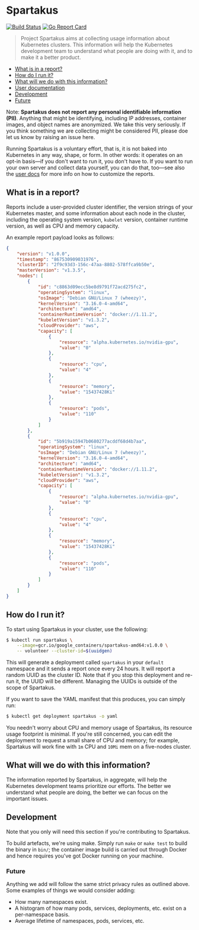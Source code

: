 # Spartakus
[![Build Status](https://travis-ci.org/kubernetes-incubator/spartakus.svg?branch=master)](https://travis-ci.org/kubernetes-incubator/spartakus)
[![Go Report Card](https://goreportcard.com/badge/github.com/kubernetes-incubator/spartakus)](https://goreportcard.com/report/github.com/kubernetes-incubator/spartakus)

> Project Spartakus aims at collecting usage information about Kubernetes clusters. This information will help the Kubernetes development team to understand what people are doing with it, and to make it a better product.

- [What is in a report?](#what-is-in-a-report)
- [How do I run it?](#how-do-i-run-it)
- [What will we do with this information?](#what-will-we-do-with-this-information)
- [User documentation](docs/)
- [Development](#development)
- [Future](#future)

Note: **Spartakus does not report any personal identifiable information (PII)**.  Anything that might be identifying, including IP addresses, container images, and object names are anonymized. We take this very seriously. If you think something we are collecting might be considered PII, please doe let us know by raising an issue here.

Running Spartakus is a voluntary effort, that is, it is not baked into Kubernetes in any way, shape, or form. In other words: it operates on an opt-in basis—if you don't want to run it, you don't have to. If you want to run your own server and collect data yourself, you can do that, too—see also the [user docs](docs/) for more info on how to customize the reports.  

## What is in a report?

Reports include a user-provided cluster identifier, the version strings of your Kubernetes master, and some information about each node in the cluster, including the operating system version, `kubelet` version, container runtime version, as well as CPU and memory capacity.

An example report payload looks as follows:

```json
{
    "version": "v1.0.0",
    "timestamp": "867530909031976",
    "clusterID": "2f9c93d3-156c-47aa-8802-578ffca9b50e",
    "masterVersion": "v1.3.5",
    "nodes": [
        {
            "id": "c8863d09ecc5be8d9791f72acd275fc2",
            "operatingSystem": "linux",
            "osImage": "Debian GNU/Linux 7 (wheezy)",
            "kernelVersion": "3.16.0-4-amd64",
            "architecture": "amd64",
            "containerRuntimeVersion": "docker://1.11.2",
            "kubeletVersion": "v1.3.2",
            "cloudProvider": "aws",
            "capacity": [
                {
                    "resource": "alpha.kubernetes.io/nvidia-gpu",
                    "value": "0"
                },
                {
                    "resource": "cpu",
                    "value": "4"
                },
                {
                    "resource": "memory",
                    "value": "15437428Ki"
                },
                {
                    "resource": "pods",
                    "value": "110"
                }
            ]
        },
        {
            "id": "5b919a15947b0680277acddf68d4b7aa",
            "operatingSystem": "linux",
            "osImage": "Debian GNU/Linux 7 (wheezy)",
            "kernelVersion": "3.16.0-4-amd64",
            "architecture": "amd64",
            "containerRuntimeVersion": "docker://1.11.2",
            "kubeletVersion": "v1.3.2",
            "cloudProvider": "aws",
            "capacity": [
                {
                    "resource": "alpha.kubernetes.io/nvidia-gpu",
                    "value": "0"
                },
                {
                    "resource": "cpu",
                    "value": "4"
                },
                {
                    "resource": "memory",
                    "value": "15437428Ki"
                },
                {
                    "resource": "pods",
                    "value": "110"
                }
            ]
        }
    ]
}
```

## How do I run it?

To start using Spartakus in your cluster, use the following:

```bash
$ kubectl run spartakus \
    --image=gcr.io/google_containers/spartakus-amd64:v1.0.0 \
    -- volunteer --cluster-id=$(uuidgen)
```

This will generate a deployment called `spartakus` in your `default`
namespace and it sends a report once every 24 hours. It will report a random
UUID as the cluster ID. Note that if you stop this deployment and re-run
it, the UUID will be different. Managing the UUIDs is outside of the scope of Spartakus.

If you want to save the YAML manifest that this produces, you can simply run:

```bash
$ kubectl get deployment spartakus -o yaml
```

You needn't worry about CPU and memory usage of Spartakus, its resource usage footprint is minimal. If you're still concerned, you can edit the deployment to request a small share of CPU and memory; for example, Spartakus will work fine with `1m` CPU and `10Mi` mem on a five-nodes cluster.

## What will we do with this information?

The information reported by Spartakus, in aggregate, will help the Kubernetes development teams prioritize our efforts. The better we understand what people are doing, the better we can focus on the important issues.

## Development

Note that you only will need this section if you're contributing to Spartakus.

To build artefacts, we're using make. Simply run `make` or `make test` to build the binary in `bin/`; the container image build is carried out through Docker and hence requires you've got Docker running on your machine.

### Future

Anything we add will follow the same strict privacy rules as outlined above.  Some examples of things we would consider adding:

- How many namespaces exist.
- A histogram of how many pods, services, deployments, etc. exist on a per-namespace basis.
- Average lifetime of namespaces, pods, services, etc.